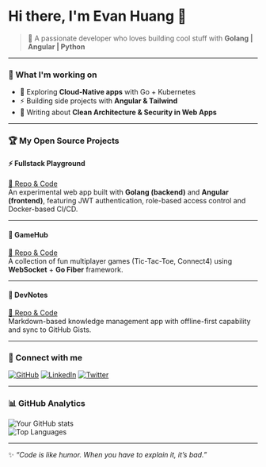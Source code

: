 # Hi there, I'm Evan Huang 👋

> 🚀 A passionate developer who loves building cool stuff with **Golang | Angular | Python**

---

### 🔭 What I'm working on
- 🌱 Exploring **Cloud-Native apps** with Go + Kubernetes  
- ⚡ Building side projects with **Angular & Tailwind**  
- 🧩 Writing about **Clean Architecture & Security in Web Apps**  

---

### 🏆 My Open Source Projects

#### ⚡ Fullstack Playground
[🔗 Repo & Code](https://github.com/yourname/fullstack-playground)  
An experimental web app built with **Golang (backend)** and **Angular (frontend)**, featuring JWT authentication, role-based access control and Docker-based CI/CD.

---

#### 🎲 GameHub  
[🔗 Repo & Code](https://github.com/yourname/gamehub)  
A collection of fun multiplayer games (Tic-Tac-Toe, Connect4) using **WebSocket** + **Go Fiber** framework.

---

#### 📖 DevNotes  
[🔗 Repo & Code](https://github.com/yourname/devnotes)  
Markdown-based knowledge management app with offline-first capability and sync to GitHub Gists.

---

### 🔗 Connect with me
[![GitHub](https://img.shields.io/badge/GitHub-000?logo=github&logoColor=white)](https://github.com/yourname)
[![LinkedIn](https://img.shields.io/badge/LinkedIn-0077B5?logo=linkedin&logoColor=white)](https://linkedin.com/in/yourname)
[![Twitter](https://img.shields.io/badge/Twitter-1DA1F2?logo=twitter&logoColor=white)](https://twitter.com/yourname)

---

### 📊 GitHub Analytics

![Your GitHub stats](https://github-readme-stats.vercel.app/api?username=yourname&show_icons=true&theme=dark)  
![Top Languages](https://github-readme-stats.vercel.app/api/top-langs/?username=yourname&layout=compact&theme=dark)

---

✨ _“Code is like humor. When you have to explain it, it’s bad.”_

